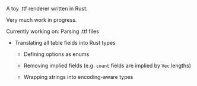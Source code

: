 A toy .ttf renderer written in Rust.

Very much work in progress.

Currently working on: Parsing .ttf files

* Translating all table fields into Rust types

    * Defining options as enums

    * Removing implied fields (e.g. `count` fields are implied by `Vec` lengths)

    * Wrapping strings into encoding-aware types
